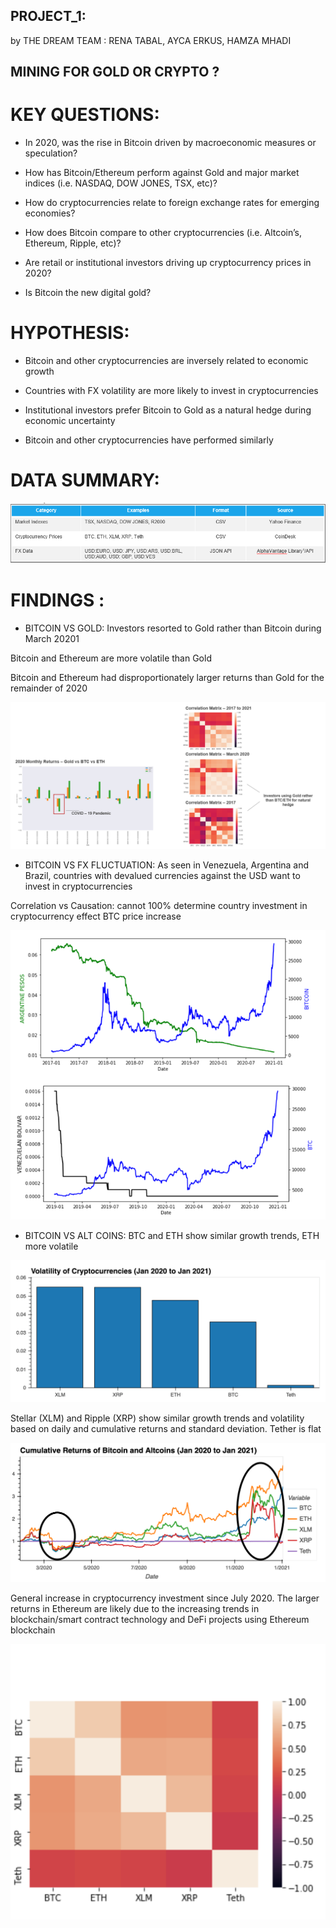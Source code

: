 ## PROJECT_1:
by THE DREAM TEAM : RENA TABAL, AYCA ERKUS, HAMZA MHADI


## MINING FOR GOLD OR CRYPTO ?


# KEY QUESTIONS:

- In 2020, was the rise in Bitcoin driven by macroeconomic measures or speculation?

- How has Bitcoin/Ethereum perform against Gold and major market indices (i.e. NASDAQ, DOW JONES, TSX, etc)? 

- How do cryptocurrencies relate to foreign exchange rates for emerging economies? 

- How does Bitcoin compare to other cryptocurrencies (i.e. Altcoin’s, Ethereum, Ripple, etc)?

- Are retail or institutional investors driving up cryptocurrency prices in 2020? 

- Is Bitcoin the new digital gold?  


# HYPOTHESIS: 
- Bitcoin and other cryptocurrencies are inversely related to economic growth

- Countries with FX volatility are more likely to invest in cryptocurrencies 

- Institutional investors prefer Bitcoin to Gold as a natural hedge during economic uncertainty 

- Bitcoin and other cryptocurrencies have performed similarly 

# DATA SUMMARY:

![data_summary](https://github.com/hmhadi/Project_1/blob/a_analysis_1/images/data_summary.png?raw=true)


# FINDINGS :

- BITCOIN VS GOLD:
Investors resorted to Gold rather than Bitcoin during March 20201

Bitcoin and Ethereum are more volatile than Gold 

Bitcoin and Ethereum had disproportionately larger returns than Gold for the remainder of 2020 

![crypto_gold](https://github.com/hmhadi/Project_1/blob/a_analysis_1/images/crypto_vs_gold.png?raw=true)


- BITCOIN VS FX FLUCTUATION:
As seen in Venezuela, Argentina and Brazil, countries with devalued currencies against the USD want to invest in cryptocurrencies

Correlation vs Causation: cannot 100% determine country investment in cryptocurrency effect BTC price increase

![forex](https://github.com/hmhadi/Project_1/blob/a_analysis_1/images/crypto_vs_fx.png?raw=true)


- BITCOIN VS ALT COINS:
BTC and ETH show similar growth trends, ETH more volatile 

![altcoin_volatility](https://github.com/hmhadi/Project_1/blob/a_analysis_1/images/btc_vs_altcoin_2.png?raw=true)

Stellar (XLM) and Ripple (XRP) show similar growth trends and volatility based on daily and cumulative returns and standard deviation. Tether is flat 

![altcoin_creturn](https://github.com/hmhadi/Project_1/blob/a_analysis_1/images/btc_vs_altcoin.png?raw=true)

General increase in cryptocurrency investment since July 2020. The larger returns in Ethereum are likely due to the increasing trends in blockchain/smart contract technology and DeFi projects using Ethereum blockchain

![altcoin](https://github.com/hmhadi/Project_1/blob/a_analysis_1/images/btc_vs_altcoin_3.png?raw=true)


